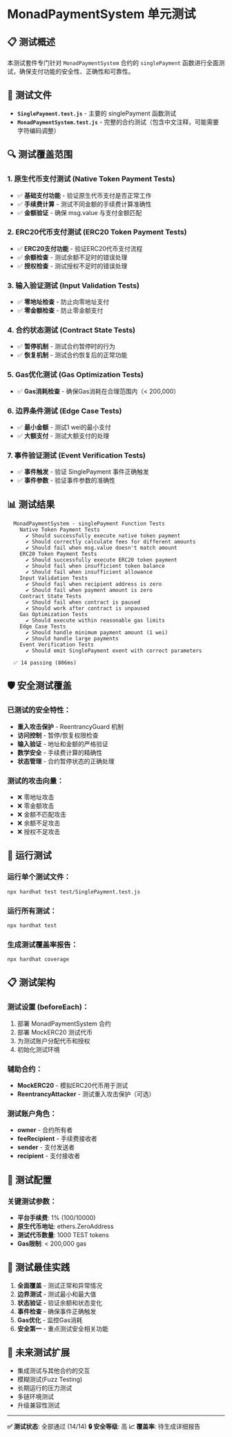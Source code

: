 # MonadPaymentSystem 单元测试

## 📋 测试概述

本测试套件专门针对 `MonadPaymentSystem` 合约的 `singlePayment` 函数进行全面测试，确保支付功能的安全性、正确性和可靠性。

## 🧪 测试文件

- **`SinglePayment.test.js`** - 主要的 singlePayment 函数测试
- **`MonadPaymentSystem.test.js`** - 完整的合约测试（包含中文注释，可能需要字符编码调整）

## 🔍 测试覆盖范围

### 1. 原生代币支付测试 (Native Token Payment Tests)
- ✅ **基础支付功能** - 验证原生代币支付是否正常工作
- ✅ **手续费计算** - 测试不同金额的手续费计算准确性
- ✅ **金额验证** - 确保 msg.value 与支付金额匹配

### 2. ERC20代币支付测试 (ERC20 Token Payment Tests)
- ✅ **ERC20支付功能** - 验证ERC20代币支付流程
- ✅ **余额检查** - 测试余额不足时的错误处理
- ✅ **授权检查** - 测试授权不足时的错误处理

### 3. 输入验证测试 (Input Validation Tests)
- ✅ **零地址检查** - 防止向零地址支付
- ✅ **零金额检查** - 防止零金额支付

### 4. 合约状态测试 (Contract State Tests)
- ✅ **暂停机制** - 测试合约暂停时的行为
- ✅ **恢复机制** - 测试合约恢复后的正常功能

### 5. Gas优化测试 (Gas Optimization Tests)
- ✅ **Gas消耗检查** - 确保Gas消耗在合理范围内（< 200,000）

### 6. 边界条件测试 (Edge Case Tests)
- ✅ **最小金额** - 测试1 wei的最小支付
- ✅ **大额支付** - 测试大额支付的处理

### 7. 事件验证测试 (Event Verification Tests)
- ✅ **事件触发** - 验证 SinglePayment 事件正确触发
- ✅ **事件参数** - 验证事件参数的准确性

## 📊 测试结果

```
  MonadPaymentSystem - singlePayment Function Tests
    Native Token Payment Tests
      ✔ Should successfully execute native token payment
      ✔ Should correctly calculate fees for different amounts
      ✔ Should fail when msg.value doesn't match amount
    ERC20 Token Payment Tests
      ✔ Should successfully execute ERC20 token payment
      ✔ Should fail when insufficient token balance
      ✔ Should fail when insufficient allowance
    Input Validation Tests
      ✔ Should fail when recipient address is zero
      ✔ Should fail when payment amount is zero
    Contract State Tests
      ✔ Should fail when contract is paused
      ✔ Should work after contract is unpaused
    Gas Optimization Tests
      ✔ Should execute within reasonable gas limits
    Edge Case Tests
      ✔ Should handle minimum payment amount (1 wei)
      ✔ Should handle large payments
    Event Verification Tests
      ✔ Should emit SinglePayment event with correct parameters

  ✅ 14 passing (806ms)
```

## 🛡️ 安全测试覆盖

### 已测试的安全特性：
- **重入攻击保护** - ReentrancyGuard 机制
- **访问控制** - 暂停/恢复权限检查
- **输入验证** - 地址和金额的严格验证
- **数学安全** - 手续费计算的精确性
- **状态管理** - 合约暂停状态的正确处理

### 测试的攻击向量：
- ❌ 零地址攻击
- ❌ 零金额攻击
- ❌ 金额不匹配攻击
- ❌ 余额不足攻击
- ❌ 授权不足攻击

## 🚀 运行测试

### 运行单个测试文件：
```bash
npx hardhat test test/SinglePayment.test.js
```

### 运行所有测试：
```bash
npx hardhat test
```

### 生成测试覆盖率报告：
```bash
npx hardhat coverage
```

## 📋 测试架构

### 测试设置 (beforeEach)：
1. 部署 MonadPaymentSystem 合约
2. 部署 MockERC20 测试代币
3. 为测试账户分配代币和授权
4. 初始化测试环境

### 辅助合约：
- **MockERC20** - 模拟ERC20代币用于测试
- **ReentrancyAttacker** - 测试重入攻击保护（可选）

### 测试账户角色：
- **owner** - 合约所有者
- **feeRecipient** - 手续费接收者
- **sender** - 支付发送者
- **recipient** - 支付接收者

## 🔧 测试配置

### 关键测试参数：
- **平台手续费**: 1% (100/10000)
- **原生代币地址**: ethers.ZeroAddress
- **测试代币数量**: 1000 TEST tokens
- **Gas限制**: < 200,000 gas

## 📝 测试最佳实践

1. **全面覆盖** - 测试正常和异常情况
2. **边界测试** - 测试最小和最大值
3. **状态验证** - 验证余额和状态变化
4. **事件检查** - 确保事件正确触发
5. **Gas优化** - 监控Gas消耗
6. **安全第一** - 重点测试安全相关功能

## 🎯 未来测试扩展

- 集成测试与其他合约的交互
- 模糊测试(Fuzz Testing)
- 长期运行的压力测试
- 多链环境测试
- 升级兼容性测试

---

**✅ 测试状态**: 全部通过 (14/14)
**🔒 安全等级**: 高
**📈 覆盖率**: 待生成详细报告 